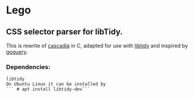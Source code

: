# Lego

## CSS selector parser for libTidy.
This is rewrite of [cascadia](https://github.com/andybalholm/cascadia) in C,
adapted for use with [libtidy](https://www.html-tidy.org) and inspired by [goquery](https://github.com/PuerkitoBio/goquery).

### Dependencies:
	libtidy
	On Ubuntu Linux it can be installed by 
	``` # apt install libtidy-dev```
	
